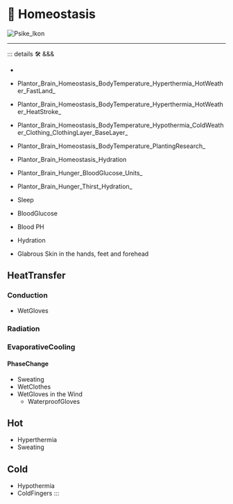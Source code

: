 # 💜 <psike>Homeostasis</psike>

![Psike_Ikon](/Psike/Psike_Ikon.png)

---

<!-- =================================================== -->
<!-- =================================================== -->
<!-- =================================================== -->
<!-- =================================================== -->
<!-- =================================================== -->
::: details 🛠 <dev>&&&</dev>

-

- Plantor_Brain_Homeostasis_BodyTemperature_Hyperthermia_HotWeather_FastLand_
- Plantor_Brain_Homeostasis_BodyTemperature_Hyperthermia_HotWeather_HeatStroke_
- Plantor_Brain_Homeostasis_BodyTemperature_Hypothermia_ColdWeather_Clothing_ClothingLayer_BaseLayer_
- Plantor_Brain_Homeostasis_BodyTemperature_PlantingResearch_
- Plantor_Brain_Homeostasis_Hydration
- Plantor_Brain_Hunger_BloodGlucose_Units_
- Plantor_Brain_Hunger_Thirst_Hydration_
- Sleep
- BloodGlucose
- Blood PH
- Hydration
- Glabrous Skin in the hands, feet and forehead

## HeatTransfer

### Conduction

- WetGloves

### Radiation

### EvaporativeCooling

#### PhaseChange

- Sweating
- WetClothes
- WetGloves in the Wind
    - WaterproofGloves

## Hot

- Hyperthermia
- Sweating

## Cold

- Hypothermia
- ColdFingers
:::
